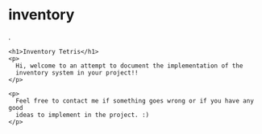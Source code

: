 # inventory
 .

    <h1>Inventory Tetris</h1>
    <p>
      Hi, welcome to an attempt to document the implementation of the
      inventory system in your project!!
    </p>

    <p>
      Feel free to contact me if something goes wrong or if you have any good
      ideas to implement in the project. :)
    </p>
